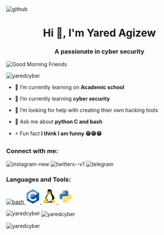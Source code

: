 ![github](https://github.com/Yaredcyber/GTST-TOOLS/assets/147349965/ccf58c0d-102f-42b2-b305-6c25def6e757)
<h1 align="center">Hi 👋, I'm Yared Agizew</h1>


<h3 align="center">A passionate in cyber security</h3>
<img src="https://miro.medium.com/v2/resize:fit:1024/0*kT6U_WOuiTJmLTyr.gif" width="500px" alt="Good Morning Friends"/> 

<p align="left"> <img src="https://komarev.com/ghpvc/?username=yaredcyber&label=Profile%20views&color=0e75b6&style=flat" alt="yaredcyber" /> </p>

- 🔭 I’m currently learning on **Academic school**

- 🌱 I’m currently learning **cyber security**

- 🤝 I’m looking for help with creating thier own hacking tools

- 💬 Ask me about **python C and bash**

- ⚡ Fun fact **I think I am funny 😁😁😁**

<h3 align="left">Connect with me:</h3>
<p align="left">
   <a href="https://instagram.com/yaredhat1" target="_blank" style="display: inline-block; text-align: center; text-decoration: none;">
            <img src="https://img.icons8.com/cute-clipart/64/instagram-new.png" alt="instagram-new" style="width: 64px; height: 64px;">
        </a>
        <a href="https://x.com/yaredhat" target="_blank" style="display: inline-block; text-align: center; text-decoration: none;">
            <img src="https://img.icons8.com/ios-filled/50/twitterx--v1.png" alt="twitterx--v1" style="width: 64px; height: 64px;">
        </a>
        <a href="https://t.me/yaredhat/" target="_blank" style="display: inline-block; text-align: center; text-decoration: none;">
            <img src="https://img.icons8.com/3d-fluency/94/telegram.png" alt="telegram" style="width: 64px; height: 64px;">
        </a>


</p>

<h3 align="left">Languages and Tools:</h3>
<p align="left"> <a href="https://www.gnu.org/software/bash/" target="_blank" rel="noreferrer"> <img src="https://www.vectorlogo.zone/logos/gnu_bash/gnu_bash-icon.svg" alt="bash" width="40" height="40"/> </a> <a href="https://www.cprogramming.com/" target="_blank" rel="noreferrer"> <img src="https://raw.githubusercontent.com/devicons/devicon/master/icons/c/c-original.svg" alt="c" width="40" height="40"/> </a> <a href="https://www.linux.org/" target="_blank" rel="noreferrer"> <img src="https://raw.githubusercontent.com/devicons/devicon/master/icons/linux/linux-original.svg" alt="linux" width="40" height="40"/> </a> <a href="https://www.python.org" target="_blank" rel="noreferrer"> <img src="https://raw.githubusercontent.com/devicons/devicon/master/icons/python/python-original.svg" alt="python" width="40" height="40"/> </a> </p>
<p><img align="left" src="https://github-readme-stats.vercel.app/api/top-langs?username=yaredcyber&show_icons=true&locale=en&layout=compact" alt="yaredcyber" /></p>

<p>&nbsp;<img align="center" src="https://github-readme-stats.vercel.app/api?username=yaredcyber&show_icons=true&locale=en" alt="yaredcyber" /></p>

<p><img align="center" src="https://github-readme-streak-stats.herokuapp.com/?user=yaredcyber&" alt="yaredcyber" /></p>
